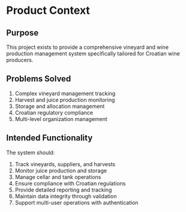 # Product Context

## Purpose
This project exists to provide a comprehensive vineyard and wine production management system specifically tailored for Croatian wine producers.

## Problems Solved
1. Complex vineyard management tracking
2. Harvest and juice production monitoring
3. Storage and allocation management
4. Croatian regulatory compliance
5. Multi-level organization management

## Intended Functionality
The system should:
1. Track vineyards, suppliers, and harvests
2. Monitor juice production and storage
3. Manage cellar and tank operations
4. Ensure compliance with Croatian regulations
5. Provide detailed reporting and tracking
6. Maintain data integrity through validation
7. Support multi-user operations with authentication
